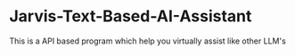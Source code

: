 # Jarvis-Text-Based-AI-Assistant
This is a API based program which help you virtually assist like other LLM's
